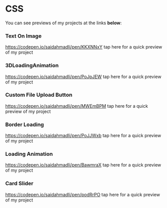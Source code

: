 # CSS
You can see previews of my projects at the links <b>below</b>:
### Text On Image
https://codepen.io/saidahmadli/pen/KKXNNxY tap here for a quick preview of my project
### 3DLoadingAnimation
https://codepen.io/saidahmadli/pen/PoJpJEW tap here for a quick preview of my project
### Custom File Upload Button
https://codepen.io/saidahmadli/pen/MWEmBPM tap here for a quick preview of my project
### Border Loading
https://codepen.io/saidahmadli/pen/PoJJWxb tap here for a quick preview of my project
### Loading Animation
https://codepen.io/saidahmadli/pen/BawmraX tap here for a quick preview of my project
### Card Slider
https://codepen.io/saidahmadli/pen/podRrPO tap here for a quick preview of my project
